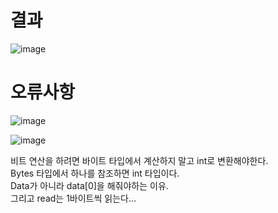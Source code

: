 # **결과**
![image](https://github.com/user-attachments/assets/180a6bfd-6fc7-40f4-82fe-ea64cdec097c)


# **오류사항**

![image](https://github.com/user-attachments/assets/4821cb39-512a-4a9c-ab92-6e76ba4c296a)

![image](https://github.com/user-attachments/assets/26788d3b-c273-44fc-b66c-b233411fa696)


비트 연산을 하려면 바이트 타입에서 계산하지 말고 int로 변환해야한다.  
Bytes 타입에서 하나를 참조하면 int 타입이다.  
Data가 아니라 data[0]을 해줘야하는 이유.  
그리고 read는 1바이트씩 읽는다…
